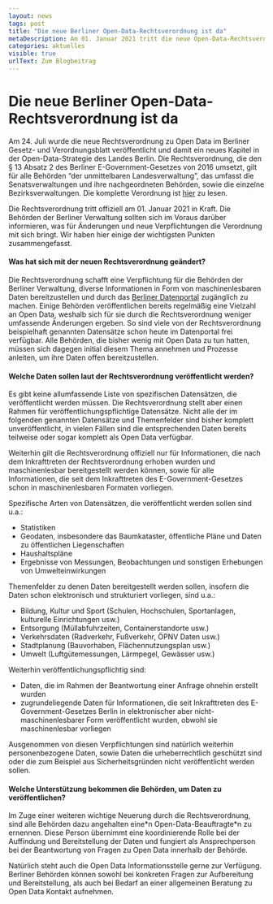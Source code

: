 ```yaml
---
layout: news
tags: post
title: "Die neue Berliner Open-Data-Rechtsverordnung ist da"
metaDescription: Am 01. Januar 2021 tritt die neue Open-Data-Rechtsverordnung in Kraft. Was ändert sich damit? Welche Daten sollen veröffentlicht werden und wo gibt es Unterstützung?
categories: aktuelles
visible: true
urlText: Zum Blogbeitrag
---
```


# Die neue Berliner Open-Data-Rechtsverordnung ist da

Am 24. Juli wurde die neue Rechtsverordnung zu Open Data im Berliner Gesetz- und Verordnungsblatt veröffentlicht und damit ein neues Kapitel in der Open-Data-Strategie des Landes Berlin. Die Rechtsverordnung, die den § 13 Absatz 2 des Berliner E-Government-Gesetzes von 2016 umsetzt, gilt für alle Behörden “der unmittelbaren Landesverwaltung”, das umfasst die Senatsverwaltungen und ihre nachgeordneten Behörden, sowie die einzelne Bezirksverwaltungen. Die komplette Verordnung ist <a href="https://www.berlin.de/sen/justiz/service/gesetze-und-verordnungen/2020/ausgabe-nr-35-vom-24-7-2020-s-617-632.pdf" target="blank">hier</a> zu lesen.

Die Rechtsverordnung tritt offiziell am 01. Januar 2021 in Kraft. Die Behörden der Berliner Verwaltung sollten sich im Voraus darüber informieren, was für Änderungen und neue Verpflichtungen die Verordnung mit sich bringt. Wir haben hier einige der wichtigsten Punkten zusammengefasst.

#### Was hat sich mit der neuen Rechtsverordnung geändert?

Die Rechtsverordnung schafft eine Verpflichtung für die Behörden der Berliner Verwaltung, diverse Informationen in Form von maschinenlesbaren Daten bereitzustellen und durch das <a href="https://daten.berlin.de/" target="blank">Berliner Datenportal</a> zugänglich zu machen. Einige Behörden veröffentlichen bereits regelmäßig eine Vielzahl an Open Data, weshalb sich für sie durch die Rechtsverordnung weniger umfassende Änderungen ergeben. So sind viele von der Rechtsverordnung beispielhaft genannten Datensätze schon heute im Datenportal frei verfügbar. Alle Behörden, die bisher wenig mit Open Data zu tun hatten, müssen sich dagegen initial diesem Thema annehmen und Prozesse anleiten, um ihre Daten offen bereitzustellen.

#### Welche Daten sollen laut der Rechtsverordnung veröffentlicht werden?

Es gibt keine allumfassende Liste von spezifischen Datensätzen, die veröffentlicht werden müssen. Die Rechtsverordnung stellt aber einen Rahmen für veröffentlichungspflichtige Datensätze. Nicht alle der im folgenden genannten Datensätze und Themenfelder sind bisher komplett unveröffentlicht, in vielen Fällen sind die entsprechenden Daten bereits teilweise oder sogar komplett als Open Data verfügbar.

Weiterhin gilt die Rechtsverordnung offiziell nur für Informationen, die nach dem Inkrafttreten der Rechtsverordnung erhoben wurden und maschinenlesbar bereitgestellt werden können, sowie für alle Informationen, die seit dem Inkrafttreten des E-Government-Gesetzes schon in maschinenlesbaren Formaten vorliegen.

Spezifische Arten von Datensätzen, die veröffentlicht werden sollen sind u.a.:

- Statistiken
- Geodaten, insbesondere das Baumkataster, öffentliche Pläne und Daten zu öffentlichen Liegenschaften
- Haushaltspläne
- Ergebnisse von Messungen, Beobachtungen und sonstigen Erhebungen von Umwelteinwirkungen

Themenfelder zu denen Daten bereitgestellt werden sollen, insofern die Daten schon elektronisch und strukturiert vorliegen, sind u.a.:

- Bildung, Kultur und Sport (Schulen, Hochschulen, Sportanlagen, kulturelle Einrichtungen usw.)
- Entsorgung (Müllabfuhrzeiten, Containerstandorte usw.)
- Verkehrsdaten (Radverkehr, Fußverkehr, ÖPNV Daten usw.)
- Stadtplanung (Bauvorhaben, Flächennutzungsplan usw.)
- Umwelt (Luftgütemessungen, Lärmpegel, Gewässer usw.)

Weiterhin veröffentlichungspflichtig sind:

- Daten, die im Rahmen der Beantwortung einer Anfrage ohnehin erstellt wurden
- zugrundeliegende Daten für Informationen, die seit Inkrafttreten des E-Government-Gesetzes Berlin in elektronischer aber nicht-maschinenlesbarer Form veröffentlicht wurden, obwohl sie maschinenlesbar vorliegen

Ausgenommen von diesen Verpflichtungen sind natürlich weiterhin personenbezogene Daten, sowie Daten die urheberrechtlich geschützt sind oder die zum Beispiel aus Sicherheitsgründen nicht veröffentlicht werden sollen.

#### Welche Unterstützung bekommen die Behörden, um Daten zu veröffentlichen?

Im Zuge einer weiteren wichtige Neuerung durch die Rechtsverordnung, sind alle Behörden dazu angehalten eine\*n Open-Data-Beauftragte\*n zu ernennen. Diese Person übernimmt eine koordinierende Rolle bei der Auffindung und Bereitstellung der Daten und fungiert als Ansprechperson bei der Beantwortung von Fragen zu Open Data innerhalb der Behörde.

Natürlich steht auch die Open Data Informationsstelle gerne zur Verfügung. Berliner Behörden können sowohl bei konkreten Fragen zur Aufbereitung und Bereitstellung, als auch bei Bedarf an einer allgemeinen Beratung zu Open Data Kontakt aufnehmen.
